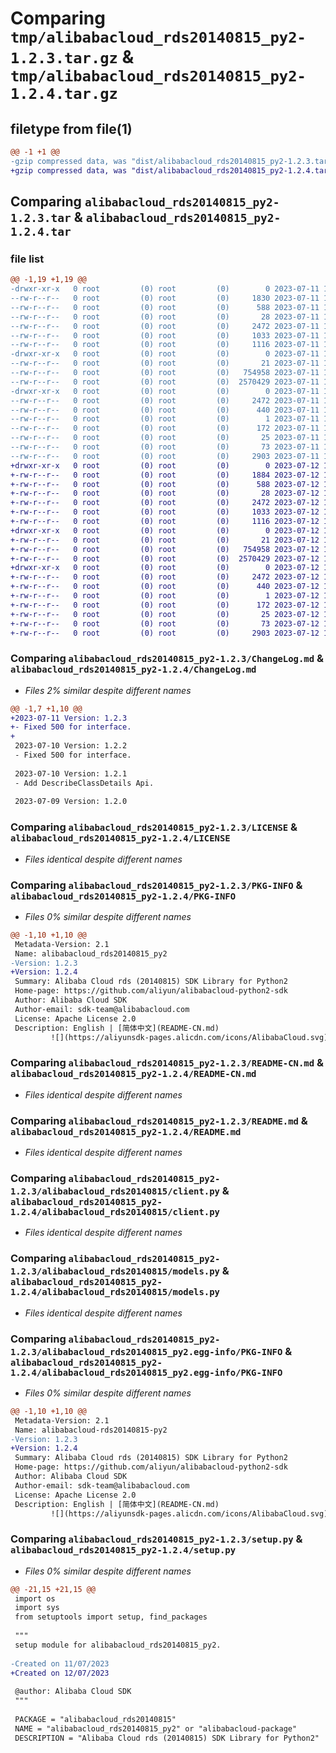 # Comparing `tmp/alibabacloud_rds20140815_py2-1.2.3.tar.gz` & `tmp/alibabacloud_rds20140815_py2-1.2.4.tar.gz`

## filetype from file(1)

```diff
@@ -1 +1 @@
-gzip compressed data, was "dist/alibabacloud_rds20140815_py2-1.2.3.tar", last modified: Tue Jul 11 15:08:44 2023, max compression
+gzip compressed data, was "dist/alibabacloud_rds20140815_py2-1.2.4.tar", last modified: Wed Jul 12 15:10:08 2023, max compression
```

## Comparing `alibabacloud_rds20140815_py2-1.2.3.tar` & `alibabacloud_rds20140815_py2-1.2.4.tar`

### file list

```diff
@@ -1,19 +1,19 @@
-drwxr-xr-x   0 root         (0) root         (0)        0 2023-07-11 15:08:44.000000 alibabacloud_rds20140815_py2-1.2.3/
--rw-r--r--   0 root         (0) root         (0)     1830 2023-07-11 15:08:44.000000 alibabacloud_rds20140815_py2-1.2.3/ChangeLog.md
--rw-r--r--   0 root         (0) root         (0)      588 2023-07-11 15:08:44.000000 alibabacloud_rds20140815_py2-1.2.3/LICENSE
--rw-r--r--   0 root         (0) root         (0)       28 2023-07-11 15:08:44.000000 alibabacloud_rds20140815_py2-1.2.3/MANIFEST.in
--rw-r--r--   0 root         (0) root         (0)     2472 2023-07-11 15:08:44.000000 alibabacloud_rds20140815_py2-1.2.3/PKG-INFO
--rw-r--r--   0 root         (0) root         (0)     1033 2023-07-11 15:08:44.000000 alibabacloud_rds20140815_py2-1.2.3/README-CN.md
--rw-r--r--   0 root         (0) root         (0)     1116 2023-07-11 15:08:44.000000 alibabacloud_rds20140815_py2-1.2.3/README.md
-drwxr-xr-x   0 root         (0) root         (0)        0 2023-07-11 15:08:44.000000 alibabacloud_rds20140815_py2-1.2.3/alibabacloud_rds20140815/
--rw-r--r--   0 root         (0) root         (0)       21 2023-07-11 15:08:44.000000 alibabacloud_rds20140815_py2-1.2.3/alibabacloud_rds20140815/__init__.py
--rw-r--r--   0 root         (0) root         (0)   754958 2023-07-11 15:08:44.000000 alibabacloud_rds20140815_py2-1.2.3/alibabacloud_rds20140815/client.py
--rw-r--r--   0 root         (0) root         (0)  2570429 2023-07-11 15:08:44.000000 alibabacloud_rds20140815_py2-1.2.3/alibabacloud_rds20140815/models.py
-drwxr-xr-x   0 root         (0) root         (0)        0 2023-07-11 15:08:44.000000 alibabacloud_rds20140815_py2-1.2.3/alibabacloud_rds20140815_py2.egg-info/
--rw-r--r--   0 root         (0) root         (0)     2472 2023-07-11 15:08:44.000000 alibabacloud_rds20140815_py2-1.2.3/alibabacloud_rds20140815_py2.egg-info/PKG-INFO
--rw-r--r--   0 root         (0) root         (0)      440 2023-07-11 15:08:44.000000 alibabacloud_rds20140815_py2-1.2.3/alibabacloud_rds20140815_py2.egg-info/SOURCES.txt
--rw-r--r--   0 root         (0) root         (0)        1 2023-07-11 15:08:44.000000 alibabacloud_rds20140815_py2-1.2.3/alibabacloud_rds20140815_py2.egg-info/dependency_links.txt
--rw-r--r--   0 root         (0) root         (0)      172 2023-07-11 15:08:44.000000 alibabacloud_rds20140815_py2-1.2.3/alibabacloud_rds20140815_py2.egg-info/requires.txt
--rw-r--r--   0 root         (0) root         (0)       25 2023-07-11 15:08:44.000000 alibabacloud_rds20140815_py2-1.2.3/alibabacloud_rds20140815_py2.egg-info/top_level.txt
--rw-r--r--   0 root         (0) root         (0)       73 2023-07-11 15:08:44.000000 alibabacloud_rds20140815_py2-1.2.3/setup.cfg
--rw-r--r--   0 root         (0) root         (0)     2903 2023-07-11 15:08:44.000000 alibabacloud_rds20140815_py2-1.2.3/setup.py
+drwxr-xr-x   0 root         (0) root         (0)        0 2023-07-12 15:10:08.000000 alibabacloud_rds20140815_py2-1.2.4/
+-rw-r--r--   0 root         (0) root         (0)     1884 2023-07-12 15:10:07.000000 alibabacloud_rds20140815_py2-1.2.4/ChangeLog.md
+-rw-r--r--   0 root         (0) root         (0)      588 2023-07-12 15:10:07.000000 alibabacloud_rds20140815_py2-1.2.4/LICENSE
+-rw-r--r--   0 root         (0) root         (0)       28 2023-07-12 15:10:07.000000 alibabacloud_rds20140815_py2-1.2.4/MANIFEST.in
+-rw-r--r--   0 root         (0) root         (0)     2472 2023-07-12 15:10:08.000000 alibabacloud_rds20140815_py2-1.2.4/PKG-INFO
+-rw-r--r--   0 root         (0) root         (0)     1033 2023-07-12 15:10:07.000000 alibabacloud_rds20140815_py2-1.2.4/README-CN.md
+-rw-r--r--   0 root         (0) root         (0)     1116 2023-07-12 15:10:07.000000 alibabacloud_rds20140815_py2-1.2.4/README.md
+drwxr-xr-x   0 root         (0) root         (0)        0 2023-07-12 15:10:08.000000 alibabacloud_rds20140815_py2-1.2.4/alibabacloud_rds20140815/
+-rw-r--r--   0 root         (0) root         (0)       21 2023-07-12 15:10:07.000000 alibabacloud_rds20140815_py2-1.2.4/alibabacloud_rds20140815/__init__.py
+-rw-r--r--   0 root         (0) root         (0)   754958 2023-07-12 15:10:07.000000 alibabacloud_rds20140815_py2-1.2.4/alibabacloud_rds20140815/client.py
+-rw-r--r--   0 root         (0) root         (0)  2570429 2023-07-12 15:10:07.000000 alibabacloud_rds20140815_py2-1.2.4/alibabacloud_rds20140815/models.py
+drwxr-xr-x   0 root         (0) root         (0)        0 2023-07-12 15:10:08.000000 alibabacloud_rds20140815_py2-1.2.4/alibabacloud_rds20140815_py2.egg-info/
+-rw-r--r--   0 root         (0) root         (0)     2472 2023-07-12 15:10:08.000000 alibabacloud_rds20140815_py2-1.2.4/alibabacloud_rds20140815_py2.egg-info/PKG-INFO
+-rw-r--r--   0 root         (0) root         (0)      440 2023-07-12 15:10:08.000000 alibabacloud_rds20140815_py2-1.2.4/alibabacloud_rds20140815_py2.egg-info/SOURCES.txt
+-rw-r--r--   0 root         (0) root         (0)        1 2023-07-12 15:10:08.000000 alibabacloud_rds20140815_py2-1.2.4/alibabacloud_rds20140815_py2.egg-info/dependency_links.txt
+-rw-r--r--   0 root         (0) root         (0)      172 2023-07-12 15:10:08.000000 alibabacloud_rds20140815_py2-1.2.4/alibabacloud_rds20140815_py2.egg-info/requires.txt
+-rw-r--r--   0 root         (0) root         (0)       25 2023-07-12 15:10:08.000000 alibabacloud_rds20140815_py2-1.2.4/alibabacloud_rds20140815_py2.egg-info/top_level.txt
+-rw-r--r--   0 root         (0) root         (0)       73 2023-07-12 15:10:08.000000 alibabacloud_rds20140815_py2-1.2.4/setup.cfg
+-rw-r--r--   0 root         (0) root         (0)     2903 2023-07-12 15:10:07.000000 alibabacloud_rds20140815_py2-1.2.4/setup.py
```

### Comparing `alibabacloud_rds20140815_py2-1.2.3/ChangeLog.md` & `alibabacloud_rds20140815_py2-1.2.4/ChangeLog.md`

 * *Files 2% similar despite different names*

```diff
@@ -1,7 +1,10 @@
+2023-07-11 Version: 1.2.3
+- Fixed 500 for interface.
+
 2023-07-10 Version: 1.2.2
 - Fixed 500 for interface.
 
 2023-07-10 Version: 1.2.1
 - Add DescribeClassDetails Api.
 
 2023-07-09 Version: 1.2.0
```

### Comparing `alibabacloud_rds20140815_py2-1.2.3/LICENSE` & `alibabacloud_rds20140815_py2-1.2.4/LICENSE`

 * *Files identical despite different names*

### Comparing `alibabacloud_rds20140815_py2-1.2.3/PKG-INFO` & `alibabacloud_rds20140815_py2-1.2.4/PKG-INFO`

 * *Files 0% similar despite different names*

```diff
@@ -1,10 +1,10 @@
 Metadata-Version: 2.1
 Name: alibabacloud_rds20140815_py2
-Version: 1.2.3
+Version: 1.2.4
 Summary: Alibaba Cloud rds (20140815) SDK Library for Python2
 Home-page: https://github.com/aliyun/alibabacloud-python2-sdk
 Author: Alibaba Cloud SDK
 Author-email: sdk-team@alibabacloud.com
 License: Apache License 2.0
 Description: English | [简体中文](README-CN.md)
         ![](https://aliyunsdk-pages.alicdn.com/icons/AlibabaCloud.svg)
```

### Comparing `alibabacloud_rds20140815_py2-1.2.3/README-CN.md` & `alibabacloud_rds20140815_py2-1.2.4/README-CN.md`

 * *Files identical despite different names*

### Comparing `alibabacloud_rds20140815_py2-1.2.3/README.md` & `alibabacloud_rds20140815_py2-1.2.4/README.md`

 * *Files identical despite different names*

### Comparing `alibabacloud_rds20140815_py2-1.2.3/alibabacloud_rds20140815/client.py` & `alibabacloud_rds20140815_py2-1.2.4/alibabacloud_rds20140815/client.py`

 * *Files identical despite different names*

### Comparing `alibabacloud_rds20140815_py2-1.2.3/alibabacloud_rds20140815/models.py` & `alibabacloud_rds20140815_py2-1.2.4/alibabacloud_rds20140815/models.py`

 * *Files identical despite different names*

### Comparing `alibabacloud_rds20140815_py2-1.2.3/alibabacloud_rds20140815_py2.egg-info/PKG-INFO` & `alibabacloud_rds20140815_py2-1.2.4/alibabacloud_rds20140815_py2.egg-info/PKG-INFO`

 * *Files 0% similar despite different names*

```diff
@@ -1,10 +1,10 @@
 Metadata-Version: 2.1
 Name: alibabacloud-rds20140815-py2
-Version: 1.2.3
+Version: 1.2.4
 Summary: Alibaba Cloud rds (20140815) SDK Library for Python2
 Home-page: https://github.com/aliyun/alibabacloud-python2-sdk
 Author: Alibaba Cloud SDK
 Author-email: sdk-team@alibabacloud.com
 License: Apache License 2.0
 Description: English | [简体中文](README-CN.md)
         ![](https://aliyunsdk-pages.alicdn.com/icons/AlibabaCloud.svg)
```

### Comparing `alibabacloud_rds20140815_py2-1.2.3/setup.py` & `alibabacloud_rds20140815_py2-1.2.4/setup.py`

 * *Files 0% similar despite different names*

```diff
@@ -21,15 +21,15 @@
 import os
 import sys
 from setuptools import setup, find_packages
 
 """
 setup module for alibabacloud_rds20140815_py2.
 
-Created on 11/07/2023
+Created on 12/07/2023
 
 @author: Alibaba Cloud SDK
 """
 
 PACKAGE = "alibabacloud_rds20140815"
 NAME = "alibabacloud_rds20140815_py2" or "alibabacloud-package"
 DESCRIPTION = "Alibaba Cloud rds (20140815) SDK Library for Python2"
```

